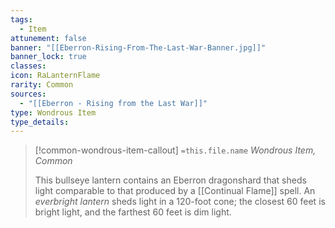```yaml
---
tags:
  - Item
attunement: false
banner: "[[Eberron-Rising-From-The-Last-War-Banner.jpg]]"
banner_lock: true
classes: 
icon: RaLanternFlame
rarity: Common
sources:
  - "[[Eberron - Rising from the Last War]]"
type: Wondrous Item
type_details:
---
```

>[!common-wondrous-item-callout] `=this.file.name`
>*Wondrous Item, Common*
>
>This bullseye lantern contains an Eberron dragonshard that sheds light comparable to that produced by a [[Continual Flame]] spell. An *everbright lantern* sheds light in a 120-foot cone; the closest 60 feet is bright light, and the farthest 60 feet is dim light.
>
>
